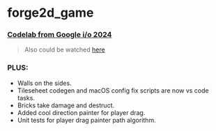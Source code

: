 # forge2d_game

### [Codelab from Google i/o 2024](https://codelabs.developers.google.com/codelabs/flutter-flame-forge2d)
> Also could be watched [here](https://io.google/2024/explore/c47e984b-af2f-4f5f-bcde-e148a5a626bf/)
### PLUS:
* Walls on the sides.
* Tileseheet codegen and macOS config fix scripts are now vs code tasks.
* Bricks take damage and destruct.
* Added cool direction painter for player drag.
* Unit tests for player drag painter path algorithm.